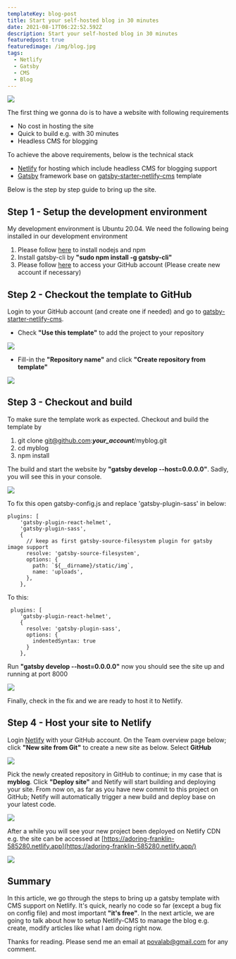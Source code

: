 ```yaml
---
templateKey: blog-post
title: Start your self-hosted blog in 30 minutes
date: 2021-08-17T06:22:52.592Z
description: Start your self-hosted blog in 30 minutes
featuredpost: true
featuredimage: /img/blog.jpg
tags:
  - Netlify
  - Gatsby
  - CMS
  - Blog
---
```

![](/img/blog.jpg)

The first thing we gonna do is to have a website with following requirements

* No cost in hosting the site
* Quick to build e.g. with 30 minutes
* Headless CMS for blogging 

To achieve the above requirements, below is the technical stack

* [Netlify](https://www.netlify.com/) for hosting which include headless CMS for blogging support
* [Gatsby](https://www.gatsbyjs.com/) framework base on [gatsby-starter-netlify-cms](https://github.com/netlify-templates/gatsby-starter-netlify-cms) template

Below is the step by step guide to bring up the site.

## Step 1 - Setup the development environment

My development environment is Ubuntu 20.04. We need the following being installed in our development environment

1. Please follow [here](https://linuxize.com/post/how-to-install-node-js-on-ubuntu-18.04/) to install nodejs and npm
2. Install gatsby-cli by **"sudo npm install -g gatsby-cli"**
3. Please follow [here](https://docs.github.com/en/github/authenticating-to-github/connecting-to-github-with-ssh/adding-a-new-ssh-key-to-your-github-account) to access your GitHub account (Please create new account if necessary)

## Step 2 - Checkout the template to GitHub

Login to your GitHub account (and create one if needed) and go to [gatsby-starter-netlify-cms](https://github.com/netlify-templates/gatsby-starter-netlify-cms). 

* Check **"Use this template"** to add the project to your repository

![](/img/step1.jpg)

* Fill-in the **"Repository name"** and click **"Create repository from template"**

![](/img/step1b.jpg)

## Step 3 - Checkout and build

To make sure the template work as expected. Checkout and build the template by

1. git clone git@github.com:***your_account***/myblog.git
2. cd myblog
3. npm install

The build and start the website by **"gatsby develop --host=0.0.0.0"**. Sadly, you will see this in your console.

![](/img/step1c.jpg)

To fix this open gatsby-config.js and replace 'gatsby-plugin-sass' in below:

```
plugins: [
    'gatsby-plugin-react-helmet',
    'gatsby-plugin-sass',
    {
      // keep as first gatsby-source-filesystem plugin for gatsby image support
      resolve: 'gatsby-source-filesystem',
      options: {
        path: `${__dirname}/static/img`,
        name: 'uploads',
      },
    },
```

To this:

```
 plugins: [
    'gatsby-plugin-react-helmet',
    {
      resolve: 'gatsby-plugin-sass',
      options: {
        indentedSyntax: true
      }
    },
```

Run **"gatsby develop --host=0.0.0.0"** now you should see the site up and running at port 8000

![](/img/step1d.jpg)

Finally, check in the fix and we are ready to host it to Netlify.

## Step 4 - Host your site to Netlify

Login [Netlify](https://app.netlify.com/) with your GitHub account. On the Team overview page below; click **"New site from Git"** to create a new site as below. Select **GitHub**

![](/img/step2b.jpg)

Pick the newly created repository in GitHub to continue; in my case that is **myblog**. Click **"Deploy site"** and Netify will start building and deploying your site. From now on, as far as you have new commit to this project on GitHub; Netify will automatically trigger a new build and deploy base on your latest code.

![](/img/step2c.jpg)

After a while you will see your new project been deployed on Netlify CDN e.g. the site can be accessed at [https://adoring-franklin-585280.netlify.app](https://adoring-franklin-585280.netlify.app/)

![](/img/step2d.jpg)

## Summary

In this article, we go through the steps to bring up a gatsby template with CMS support on Netlify. It's quick, nearly no code so far (except a bug fix on config file) and most important **"it's free"**. In the next article, we are going to talk about how to setup Netlify-CMS to manage the blog e.g. create, modify articles like what I am doing right now.

Thanks for reading. Please send me an email at povalab@gmail.com for any comment.